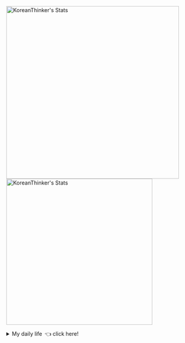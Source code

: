 <p  >
  <a target="_blank" href="https://github-readme-stats.vercel.app/api/wakatime?username=KoreanThinker&layout=compact&theme=dark&hide_border=true&langs_count=32" >
    <img width="455px"  src="https://github-readme-stats.vercel.app/api/wakatime?username=KoreanThinker&layout=compact&theme=dark&hide_border=true&langs_count=6" alt="KoreanThinker's Stats" /> 
  </a>
    <img width="385px" src="https://github-readme-stats.vercel.app/api?username=KoreanThinker&theme=dark&hide_border=true&count_private=true" alt="KoreanThinker's Stats" />
</p>
<details>
<summary>My daily life 👈 click here!</summary>
 
    
<!--START_SECTION:waka-->
**I'm a Night 🦉** 

```text
🌞 Morning    17 commits     ░░░░░░░░░░░░░░░░░░░░░░░░░   1.58% 
🌆 Daytime    366 commits    ████████░░░░░░░░░░░░░░░░░   33.98% 
🌃 Evening    598 commits    ██████████████░░░░░░░░░░░   55.52% 
🌙 Night      96 commits     ██░░░░░░░░░░░░░░░░░░░░░░░   8.91%

```
📅 **I'm Most Productive on Wednesday** 

```text
Monday       178 commits    ████░░░░░░░░░░░░░░░░░░░░░   16.53% 
Tuesday      169 commits    ████░░░░░░░░░░░░░░░░░░░░░   15.69% 
Wednesday    184 commits    ████░░░░░░░░░░░░░░░░░░░░░   17.08% 
Thursday     175 commits    ████░░░░░░░░░░░░░░░░░░░░░   16.25% 
Friday       154 commits    ███░░░░░░░░░░░░░░░░░░░░░░   14.3% 
Saturday     121 commits    ██░░░░░░░░░░░░░░░░░░░░░░░   11.23% 
Sunday       96 commits     ██░░░░░░░░░░░░░░░░░░░░░░░   8.91%

```


📊 **This Week I Spent My Time On** 

```text
⌚︎ Time Zone: Asia/Seoul

🐱‍💻 Projects: 
gilberto                 8 hrs 19 mins       █████████░░░░░░░░░░░░░░░░   37.93% 
front                    4 hrs 35 mins       █████░░░░░░░░░░░░░░░░░░░░   20.92% 
FrontEnd                 3 hrs 54 mins       ████░░░░░░░░░░░░░░░░░░░░░   17.77% 
pires                    3 hrs 44 mins       ████░░░░░░░░░░░░░░░░░░░░░   17.0% 
backend                  1 hr 16 mins        █░░░░░░░░░░░░░░░░░░░░░░░░   5.78%

```


 Last Updated on 23/10/2021
<!--END_SECTION:waka-->
</details>
